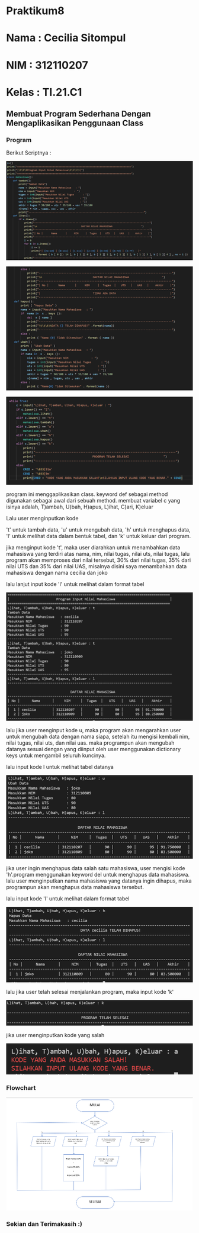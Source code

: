 # Praktikum8

# Nama  : Cecilia Sitompul
# NIM   : 312110207
# Kelas : TI.21.C1

## Membuat Program Sederhana Dengan Mengaplikasikan Penggunaan Class

### Program

Berikut Scriptnya :

![gambar 1](gambar/ss1.png)

![gambar 2](gambar/ss2.png)

![gambar 3](gambar/ss3.png)

program ini menggaplikasikan class.
keyword def sebagai method digunakan sebagai awal dari sebuah method.
membuat variabel c yang isinya adalah, T)ambah, U)bah, H)apus, L)ihat, C)ari, K)eluar

Lalu user menginputkan kode

't' untuk tambah data, 'u' untuk mengubah data, 'h' untuk menghapus data, 'l' untuk melihat data dalam bentuk tabel, dan 'k' untuk keluar dari program.

jika menginput kode 't', maka user diarahkan untuk menambahkan data mahasiswa yang terdiri atas nama, nim, nilai tugas, nilai uts, nilai tugas, lalu program akan memproses dari nilai tersebut, 30% dari nilai tugas, 35% dari nilai UTS dan 35% dari nilai UAS, misalnya disini saya menambahkan data mahasiswa dengan nama cecilia dan joko

lalu lanjut input kode 'l' untuk melihat dalam format tabel

![gambar 4](gambar/ss4.png)

lalu jika user menginput kode u, maka program akan mengarahkan user untuk mengubah data dengan nama siapa, setelah itu mengisi kembali nim, nilai tugas, nilai uts, dan nilai uas. maka programpun akan mengubah datanya sesuai dengan yang diinput oleh user menggunakan dictionary keys untuk mengambil seluruh kuncinya. 

lalu input kode l untuk melihat tabel datanya

![gambar 5](gambar/ss5.png)

jika user ingin menghapus data salah satu mahasiswa, user mengisi kode 'h'.program menggunakan keyword del untuk menghapus data mahasiswa. lalu user menginputkan nama mahasiswa yang datanya ingin dihapus, maka programpun akan menghapus data mahasiswa tersebut.

lalu input kode 'l' untuk melihat dalam format tabel

![gambar 6](gambar/ss6.png)

lalu jika user telah selesai menjalankan program, maka input kode 'k'

![gambar 7](gambar/ss7.png)

jika user menginputkan kode yang salah

![gambar 8](gambar/ss8.png)

### Flowchart

![gambar 9](gambar/flowchart.png)

### Sekian dan Terimakasih :)
